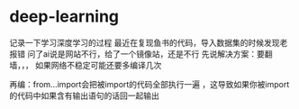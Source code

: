 # deep-learning
记录一下学习深度学习的过程
最近在复现鱼书的代码，导入数据集的时候发现老报错
问了ai说是网站不行，给了一个镜像站，还是不行
先说解决方案：要翻墙，，，
如果网络不稳定可能还要多编译几次


再编：from...import会把被import的代码全部执行一遍
，这导致如果你被import的代码中如果含有输出语句的话回一起输出
